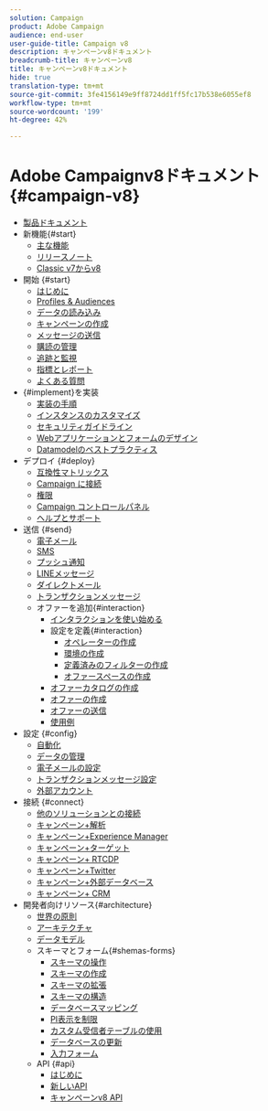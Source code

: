 ```yaml
---
solution: Campaign
product: Adobe Campaign
audience: end-user
user-guide-title: Campaign v8
description: キャンペーンv8ドキュメント
breadcrumb-title: キャンペーンv8
title: キャンペーンv8ドキュメント
hide: true
translation-type: tm+mt
source-git-commit: 3fe4156149e9ff8724dd1ff5fc17b538e6055ef8
workflow-type: tm+mt
source-wordcount: '199'
ht-degree: 42%

---
```



# Adobe Campaignv8ドキュメント{#campaign-v8}

+ [製品ドキュメント](campaign-home.md)
+ 新機能{#start}
   + [主な機能](start/whats-new.md)
   + [リリースノート](start/release-notes.md)
   + [Classic v7からv8](start/capability-matrix.md)
+ 開始 {#start}
   + [はじめに](start/get-started.md)
   + [Profiles &amp; Audiences](start/audiences.md)
   + [データの読み込み](start/import.md)
   + [キャンペーンの作成](start/campaigns.md)
   + [メッセージの送信](start/create-message.md)
   + [購読の管理](start/subscriptions.md)
   + [追跡と監視](start/tracking.md)
   + [指標とレポート](start/reporting.md)
   + [よくある質問](start/campaign-faq.md)
+ {#implement}を実装
   + [実装の手順](start/implement.md)
   + [インスタンスのカスタマイズ](dev/customize.md)
   + [セキュリティガイドライン](config/security.md)
   + [Webアプリケーションとフォームのデザイン](dev/webapps.md)
   + [Datamodelのベストプラクティス](dev/datamodel-best-practices.md)
+ デプロイ {#deploy}
   + [互換性マトリックス](start/compatibility-matrix.md)
   + [Campaign に接続](start/connect.md)
   + [権限](start/permissions.md)
   + [Campaign コントロールパネル](config/self-service.md)
   + [ヘルプとサポート](start/support.md)
+ 送信 {#send}
   + [電子メール](send/email.md)
   + [SMS](send/sms.md)
   + [プッシュ通知](send/push.md)
   + [LINEメッセージ](send/line.md)
   + [ダイレクトメール](send/direct-mail.md)
   + [トランザクションメッセージ](send/transactional.md)
   + オファーを追加{#interaction}
      + [インタラクションを使い始める](send/interaction.md)
      + 設定を定義{#interaction}
         + [オペレーターの作成](send/interaction-operators.md)
         + [環境の作成](send/interaction-env.md)
         + [定義済みのフィルターの作成](send/interaction-predefined-filters.md)
         + [オファースペースの作成](send/interaction-offer-spaces.md)
      + [オファーカタログの作成](send/interaction-offer-catalog.md)
      + [オファーの作成](send/interaction-offer.md)
      + [オファーの送信](send/interaction-send-offers.md)
      + [使用例](send/interaction-use-cases.md)
+ 設定 {#config}
   + [自動化](config/workflows.md)
   + [データの管理](config/replication.md)
   + [電子メールの設定](config/email-settings.md)
   + [トランザクションメッセージ設定](config/transactional-msg-settings.md)
   + [外部アカウント](config/external-accounts.md)
+ 接続 {#connect}
   + [他のソリューションとの接続](connect/integration.md)
   + [キャンペーン+解析](connect/ac-aa.md)
   + [キャンペーン+Experience Manager](connect/ac-aem.md)
   + [キャンペーン+ターゲット](connect/ac-at.md)
   + [キャンペーン+ RTCDP](connect/ac-rtcdp.md)
   + [キャンペーン+Twitter](connect/ac-tw.md)
   + [キャンペーン+外部データベース](connect/fda.md)
   + [キャンペーン+ CRM](connect/crm.md)
+ 開発者向けリソース{#architecture}
   + [世界の原則](dev/general-architecture.md)
   + [アーキテクチャ](dev/architecture.md)
   + [データモデル](dev/datamodel.md)
   + スキーマとフォーム{#shemas-forms}
      + [スキーマの操作](dev/schemas.md)
      + [スキーマの作成](dev/create-schema.md)
      + [スキーマの拡張](dev/extend-schema.md)
      + [スキーマの構造](dev/schema-structure.md)
      + [データベースマッピング](dev/database-mapping.md)
      + [PI表示を制限](dev/restrict-pi-view.md)
      + [カスタム受信者テーブルの使用](dev/custom-recipient.md)
      + [データベースの更新](dev/update-database-structure.md)
      + [入力フォーム](dev/forms.md)
   + API {#api}
      + [はじめに](dev/api.md)
      + [新しいAPI](dev/new-apis.md)
      + [キャンペーンv8 API](https://docs.adobe.com/content/help/en/campaign-classic/technicalresources/api/index.html)


